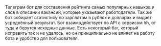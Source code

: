 Телеграм бот для составления рейтинга самых популярных навыков и слов в описании вакансий, которые указывают работодатели.
Так же бот собирает статистику по зарплатам в рублях и долларах и выдаёт усреднённый результат.
Бот взаимодействует по API с сервисом hh, от туда и берутся исходные данные.
Есть некоторый баг, который исправить так и не удалось, но он принципиально не влияет на работу бота и удобство для пользователя.
